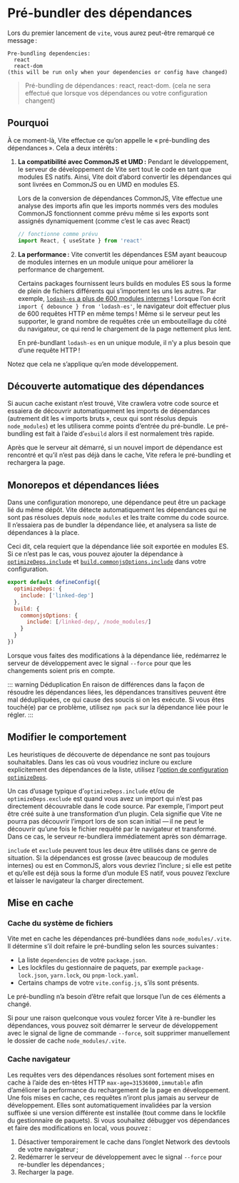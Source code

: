 # Pré-bundler des dépendances

Lors du premier lancement de `vite`, vous aurez peut-être remarqué ce message :

```
Pre-bundling dependencies:
  react
  react-dom
(this will be run only when your dependencies or config have changed)
```

> Pré-bundling de dépendances : react, react-dom. (cela ne sera effectué que lorsque vos dépendances ou votre configuration changent)

## Pourquoi

À ce moment-là, Vite effectue ce qu’on appelle le « pré-bundling des dépendances ». Cela a deux intérêts :

1. **La compatibilité avec CommonJS et UMD :** Pendant le développement, le serveur de développement de Vite sert tout le code en tant que modules ES natifs. Ainsi, Vite doit d’abord convertir les dépendances qui sont livrées en CommonJS ou en UMD en modules ES.

   Lors de la conversion de dépendances CommonJS, Vite effectue une analyse des imports afin que les imports nommés vers des modules CommonJS fonctionnent comme prévu même si les exports sont assignés dynamiquement (comme c’est le cas avec React)

   ```js
   // fonctionne comme prévu
   import React, { useState } from 'react'
   ```

2. **La performance :** Vite convertit les dépendances ESM ayant beaucoup de modules internes en un module unique pour améliorer la performance de chargement.

   Certains packages fournissent leurs builds en modules ES sous la forme de plein de fichiers différents qui s’importent les uns les autres. Par exemple, [`lodash-es` a plus de 600 modules internes](https://unpkg.com/browse/lodash-es/) ! Lorsque l’on écrit `import { debounce } from 'lodash-es'`, le navigateur doit effectuer plus de 600 requêtes HTTP en même temps ! Même si le serveur peut les supporter, le grand nombre de requêtes crée un embouteillage du côté du navigateur, ce qui rend le chargement de la page nettement plus lent.

   En pré-bundlant `lodash-es` en un unique module, il n’y a plus besoin que d’une requête HTTP !

Notez que cela ne s’applique qu’en mode développement.

## Découverte automatique des dépendances

Si aucun cache existant n’est trouvé, Vite crawlera votre code source et essaiera de découvrir automatiquement les imports de dépendances (autrement dit les « imports bruts », ceux qui sont résolus depuis `node_modules`) et les utilisera comme points d’entrée du pré-bundle. Le pré-bundling est fait à l’aide d’`esbuild` alors il est normalement très rapide.

Après que le serveur ait démarré, si un nouvel import de dépendance est rencontré et qu’il n’est pas déjà dans le cache, Vite refera le pré-bundling et rechargera la page.

## Monorepos et dépendances liées

Dans une configuration monorepo, une dépendance peut être un package lié du même dépôt. Vite détecte automatiquement les dépendances qui ne sont pas résolues depuis `node_modules` et les traite comme du code source. Il n’essaiera pas de bundler la dépendance liée, et analysera sa liste de dépendances à la place.

Ceci dit, cela requiert que la dépendance liée soit exportée en modules ES. Si ce n’est pas le cas, vous pouvez ajouter la dépendance à [`optimizeDeps.include`](/config/#optimizedeps-include) et [`build.commonjsOptions.include`](/config/#build-commonjsoptions) dans votre configuration.

```js
export default defineConfig({
  optimizeDeps: {
    include: ['linked-dep']
  },
  build: {
    commonjsOptions: {
      include: [/linked-dep/, /node_modules/]
    }
  }
})
```

Lorsque vous faites des modifications à la dépendance liée, redémarrez le serveur de développement avec le signal `--force` pour que les changements soient pris en compte.

::: warning Déduplication
En raison de différences dans la façon de résoudre les dépendances liées, les dépendances transitives peuvent être mal dédupliquées, ce qui cause des soucis si on les exécute. Si vous êtes touché(e) par ce problème, utilisez `npm pack` sur la dépendance liée pour le régler.
:::

## Modifier le comportement

Les heuristiques de découverte de dépendance ne sont pas toujours souhaitables. Dans les cas où vous voudriez inclure ou exclure explicitement des dépendances de la liste, utilisez l’[option de configuration `optimizeDeps`](/config/#options-d%E2%80%99optimisation-des-dependances).

Un cas d’usage typique d’`optimizeDeps.include` et/ou de `optimizeDeps.exclude` est quand vous avez un import qui n’est pas directement découvrable dans le code source. Par exemple, l’import peut être créé suite à une transformation d’un plugin. Cela signifie que Vite ne pourra pas découvrir l’import lors de son scan initial — il ne peut le découvrir qu’une fois le fichier requêté par le navigateur et transformé. Dans ce cas, le serveur re-bundlera immédiatement après son démarrage.

`include` et `exclude` peuvent tous les deux être utilisés dans ce genre de situation. Si la dépendances est grosse (avec beaucoup de modules internes) ou est en CommonJS, alors vous devriez l’inclure ; si elle est petite et qu’elle est déjà sous la forme d’un module ES natif, vous pouvez l’exclure et laisser le navigateur la charger directement.

## Mise en cache

### Cache du système de fichiers

Vite met en cache les dépendances pré-bundlées dans `node_modules/.vite`. Il détermine s’il doit refaire le pré-bundling selon les sources suivantes :

- La liste `dependencies` de votre `package.json`.
- Les lockfiles du gestionnaire de paquets, par exemple `package-lock.json`, `yarn.lock`, ou `pnpm-lock.yaml`.
- Certains champs de votre `vite.config.js`, s’ils sont présents.

Le pré-bundling n’a besoin d’être refait que lorsque l’un de ces éléments a changé.

Si pour une raison quelconque vous voulez forcer Vite à re-bundler les dépendances, vous pouvez soit démarrer le serveur de développement avec le signal de ligne de commande `--force`, soit supprimer manuellement le dossier de cache `node_modules/.vite`.

### Cache navigateur

Les requêtes vers des dépendances résolues sont fortement mises en cache à l’aide des en-têtes HTTP `max-age=31536000,immutable` afin d’améliorer la performance du rechargement de la page en développement. Une fois mises en cache, ces requêtes n’iront plus jamais au serveur de développement. Elles sont automatiquement invalidées par la version suffixée si une version différente est installée (tout comme dans le lockfile du gestionnaire de paquets). Si vous souhaitez débugger vos dépendances et faire des modifications en local, vous pouvez :

1. Désactiver temporairement le cache dans l’onglet Network des devtools de votre navigateur ;
2. Redémarrer le serveur de développement avec le signal `--force` pour re-bundler les dépendances ;
3. Recharger la page.
